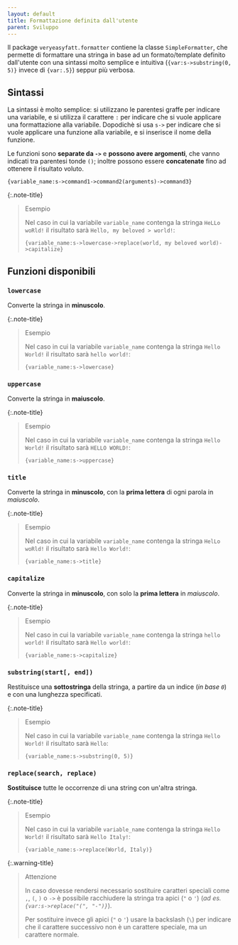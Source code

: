 ```yaml
---
layout: default
title: Formattazione definita dall'utente
parent: Sviluppo
---
```


Il package `veryeasyfatt.formatter` contiene la classe `SimpleFormatter`, che permette di formattare una stringa in base ad un formato/template definito dall'utente con una sintassi molto semplice e intuitiva (`{var:s->substring(0, 5)}` invece di `{var:.5}`) seppur più verbosa.

## Sintassi

La sintassi è molto semplice: si utilizzano le parentesi graffe per indicare una variabile, e si utilizza il carattere `:` per indicare che si vuole applicare una formattazione alla variabile.
Dopodichè si usa `s->` per indicare che si vuole applicare una funzione alla variabile, e si inserisce il nome della funzione.

Le funzioni sono **separate da `->`** e **possono avere argomenti**, che vanno indicati tra parentesi tonde `()`; inoltre possono essere **concatenate** fino ad ottenere il risultato voluto.

```text
{variable_name:s->command1->command2(arguments)->command3}
```

{:.note-title}
> Esempio
>
> Nel caso in cui la variabile `variable_name` contenga la stringa `HeLLo woRld!` il risultato sarà `Hello, my beloved > world!`:
>
> ```text
> {variable_name:s->lowercase->replace(world, my beloved world)->capitalize}
> ```

## Funzioni disponibili

### `lowercase`

Converte la stringa in **minuscolo**.

{:.note-title}
> Esempio
>
> Nel caso in cui la variabile `variable_name` contenga la stringa `Hello World!` il risultato sarà `hello world!`:
>
> ```text
> {variable_name:s->lowercase}
> ```

### `uppercase`

Converte la stringa in **maiuscolo**.

{:.note-title}
> Esempio
>
> Nel caso in cui la variabile `variable_name` contenga la stringa `Hello World!` il risultato sarà `HELLO WORLD!`:
>
> ```text
> {variable_name:s->uppercase}
> ```

### `title`

Converte la stringa in **minuscolo**, con la **prima lettera** di ogni parola in *maiuscolo*.

{:.note-title}
> Esempio
>
> Nel caso in cui la variabile `variable_name` contenga la stringa `HelLo woRld!` il risultato sarà `Hello World!`:
>
> ```text
> {variable_name:s->title}
> ```

### `capitalize`

Converte la stringa in **minuscolo**, con solo la **prima lettera** in *maiuscolo*.

{:.note-title}
> Esempio
>
> Nel caso in cui la variabile `variable_name` contenga la stringa `hello world!` il risultato sarà `Hello world!`:
>
> ```text
> {variable_name:s->capitalize}
> ```

### `substring(start[, end])`

Restituisce una **sottostringa** della stringa, a partire da un indice (_in base `0`_) e con una lunghezza specificati.

{:.note-title}
> Esempio
>
> Nel caso in cui la variabile `variable_name` contenga la stringa `Hello World!` il risultato sarà `Hello`:
>
> ```text
> {variable_name:s->substring(0, 5)}
> ```

### `replace(search, replace)`

**Sostituisce** tutte le occorrenze di una string con un'altra stringa.

{:.note-title}
> Esempio
>
> Nel caso in cui la variabile `variable_name` contenga la stringa `Hello World!` il risultato sarà `Hello Italy!`:
>
> ```text
> {variable_name:s->replace(World, Italy)}
> ```

{:.warning-title}
> Attenzione
>
> In caso dovesse rendersi necessario sostituire caratteri speciali come `,`, `(`, `)` o `->` è possibile racchiudere la stringa tra apici (`"` o `'`) (_ad es. `{var:s->replace("(", "-")}`_).
>
> Per sostituire invece gli apici (`"` o `'`) usare la backslash (`\`) per indicare che il carattere successivo non è un carattere speciale, ma un carattere normale.
